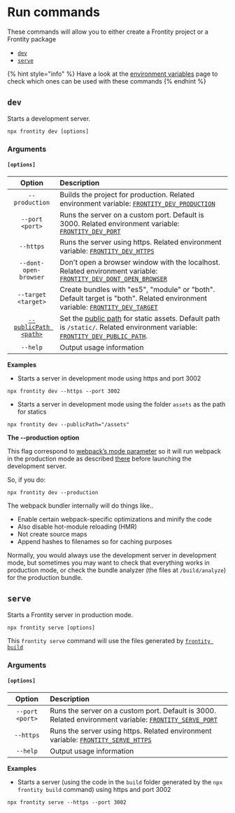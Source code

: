 # Run commands

These commands will allow you to either create a Frontity project or a Frontity package

* [`dev`](run-commands.md#dev)
* [`serve`](run-commands.md#serve)

{% hint style="info" %}
Have a look at the [environment variables](https://docs.frontity.org/frontity-cli/environment-variables) page to check which ones can be used with these commands
{% endhint %}

## `dev`

Starts a development server.

```text
npx frontity dev [options]
```

### Arguments

#### **`[options]`**

| Option | Description |
| :---: | :--- |
| `--production` | Builds the project for production. Related environment variable: [`FRONTITY_DEV_PRODUCTION`](https://docs.frontity.org/frontity-cli/environment-variables#frontity_dev_production) |
| `--port <port>` | Runs the server on a custom port. Default is 3000. Related environment variable: [`FRONTITY_DEV_PORT`](https://docs.frontity.org/frontity-cli/environment-variables#frontity_dev_port) |
| `--https` | Runs the server using https. Related environment variable: [`FRONTITY_DEV_HTTPS`](https://docs.frontity.org/frontity-cli/environment-variables#frontity_dev_https) |
| `--dont-open-browser` | Don't open a browser window with the localhost. Related environment variable: [`FRONTITY_DEV_DONT_OPEN_BROWSER`](https://docs.frontity.org/frontity-cli/environment-variables#frontity_dev_dont_open_browser) |
| `--target <target>` | Create bundles with "es5", "module" or "both". Default target is "both". Related environment variable: [`FRONTITY_DEV_TARGET`](https://docs.frontity.org/frontity-cli/environment-variables#frontity_dev_target) |
| [`--publicPath <path>`](https://docs.frontity.org/frontity-cli/build-commands#the-publicpath-option) | Set the [public path](https://webpack.js.org/guides/public-path/) for static assets. Default path is `/static/`. Related environment variable: [`FRONTITY_DEV_PUBLIC_PATH`](https://docs.frontity.org/frontity-cli/environment-variables#frontity_dev_public_path). |
| `--help` | Output usage information |

**Examples**

* Starts a server in development mode using https and port 3002

```text
npx frontity dev --https --port 3002
```

* Starts a server in development mode using the folder `assets` as the path for statics

```text
npx frontity dev --publicPath="/assets"
```

**The --production option**

This flag correspond to [webpack’s mode parameter](https://webpack.js.org/configuration/mode/) so it will run webpack in the production mode as described [there](https://webpack.js.org/configuration/mode/) before launching the development server.

So, if you do:

```text
npx frontity dev --production
```

The webpack bundler internally will do things like..

* Enable certain webpack-specific optimizations and minify the code
* Also disable hot-module reloading (HMR)
* Not create source maps
* Append hashes to filenames so for caching purposes

Normally, you would always use the development server in development mode, but sometimes you may want to check that everything works in production mode, or check the bundle analyzer (the files at `/build/analyze`) for the production bundle.

## `serve`

Starts a Frontity server in production mode.

```text
npx frontity serve [options]
```

This `frontity serve` command will use the files generated by [`frontity build`](https://docs.frontity.org/frontity-cli/build-commands#build)

### Arguments

#### **`[options]`**

| Option | Description |
| :---: | :--- |
| `--port <port>` | Runs the server on a custom port. Default is 3000. Related environment variable: [`FRONTITY_SERVE_PORT`](https://docs.frontity.org/frontity-cli/environment-variables#frontity_serve_port) |
| `--https` | Runs the server using https. Related environment variable: [`FRONTITY_SERVE_HTTPS`](https://docs.frontity.org/frontity-cli/environment-variables#frontity_serve_https) |
| `--help` | Output usage information |

**Examples**

* Starts a server (using the code in the `build` folder generated by the `npx frontity build` command) using https and port 3002

```text
npx frontity serve --https --port 3002
```

